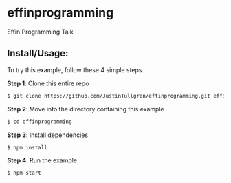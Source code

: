 # effinprogramming
Effin Programming Talk 


## Install/Usage:

To try this example, follow these 4 simple steps. 

**Step 1**: Clone this entire repo
```bash
$ git clone https://github.com/JustinTullgren/effinprogramming.git effinprogramming 
```

**Step 2**: Move into the directory containing this example
```bash
$ cd effinprogramming
```

**Step 3**: Install dependencies
```bash
$ npm install
```

**Step 4**: Run the example
```bash
$ npm start
```
